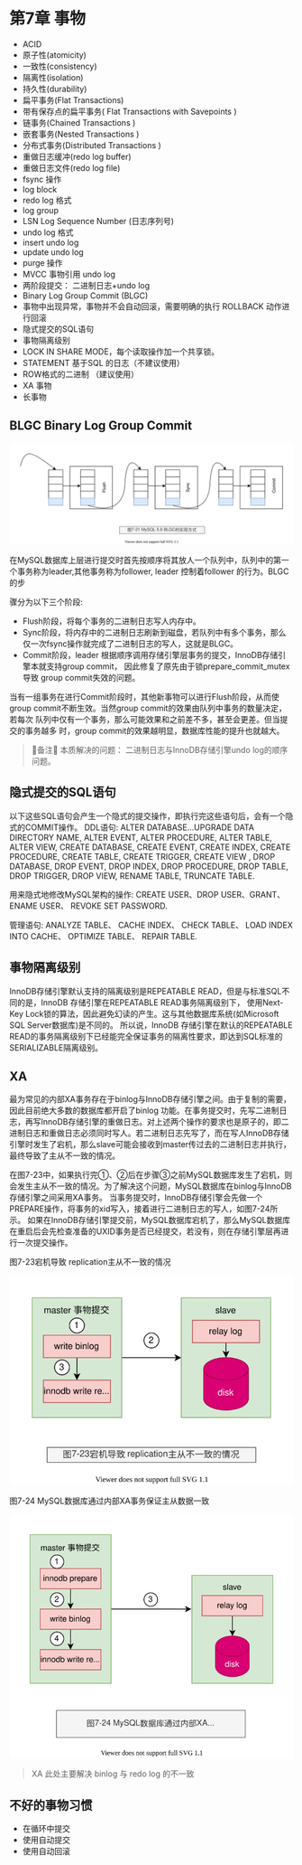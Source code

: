 # 第7章 事物

- ACID
- 原子性(atomicity)
- 一致性(consistency)
- 隔离性(isolation)
- 持久性(durability)
- 扁平事务(Flat Transactions)
- 带有保存点的扁平事务( Flat Transactions with Savepoints )
- 链事务(Chained Transactions )
- 嵌套事务(Nested Transactions )
- 分布式事务(Distributed Transactions )
- 重做日志缓冲(redo log buffer)
- 重做日志文件(redo log file)
- fsync 操作
- log block
- redo log 格式
- log group
- LSN Log Sequence Number (日志序列号)
- undo log 格式
- insert undo log
- update undo log
- purge 操作
- MVCC 事物引用 undo log
- 两阶段提交： 二进制日志+undo log 
- Binary Log Group Commit (BLGC)
- 事物中出现异常，事物并不会自动回滚，需要明确的执行 ROLLBACK 动作进行回滚
- 隐式提交的SQL语句
- 事物隔离级别
- LOCK IN SHARE MODE，每个读取操作加一个共享锁。
- STATEMENT 基于SQL 的日志（不建议使用）
- ROW格式的二进制 （建议使用） 
- XA 事物
- 长事物

## BLGC Binary Log Group Commit

![图7-21 MySQL 5.6 BLGC的实现方式](./images/mysql-innodb-chapter-07-21.drawio.svg)

在MySQL数据库上层进行提交时首先按顺序将其放人一个队列中，队列中的第一
个事务称为leader,其他事务称为follower, leader 控制着follower 的行为。BLGC的步

骤分为以下三个阶段:
- Flush阶段，将每个事务的二进制日志写人内存中。
- Sync阶段，将内存中的二进制日志刷新到磁盘，若队列中有多个事务，那么仅一次fsync操作就完成了二进制日志的写人，这就是BLGC。
- Commit阶段，leader 根据顺序调用存储引擎层事务的提交，InnoDB存储引擎本就支持group commit， 因此修复了原先由于锁prepare_commit_mutex 导致 group commit失效的问题。

当有一组事务在进行Commit阶段时，其他新事物可以进行Flush阶段，从而使
group commit不断生效。当然group commit的效果由队列中事务的数量决定，若每次
队列中仅有一个事务，那么可能效果和之前差不多，甚至会更差。但当提交的事务越多
时，group commit的效果越明显，数据库性能的提升也就越大。

> 🐶备注🐶
> 本质解决的问题： 二进制日志与InnoDB存储引擎undo log的顺序问题。


## 隐式提交的SQL语句

以下这些SQL语句会产生一个隐式的提交操作，即执行完这些语句后，会有一个隐式的COMMIT操作。
DDL语句: ALTER DATABASE...UPGRADE DATA DIRECTORY NAME,
ALTER EVENT, ALTER PROCEDURE, ALTER TABLE, ALTER VIEW,
CREATE DATABASE, CREATE EVENT, CREATE INDEX, CREATE
PROCEDURE, CREATE TABLE, CREATE TRIGGER, CREATE VIEW ,
DROP DATABASE, DROP EVENT, DROP INDEX, DROP PROCEDURE,
DROP TABLE, DROP TRIGGER, DROP VIEW, RENAME TABLE,
TRUNCATE TABLE.

用来隐式地修改MySQL架构的操作: CREATE USER、DROP USER、GRANT、ENAME USER、 REVOKE SET PASSWORD.

管理语句: ANALYZE TABLE、 CACHE INDEX、 CHECK TABLE、 LOAD INDEX INTO CACHE、 OPTIMIZE TABLE、 REPAIR TABLE.


## 事物隔离级别

InnoDB存储引擎默认支持的隔离级别是REPEATABLE READ，但是与标准SQL不同的是，InnoDB 存储引擎在REPEATABLE READ事务隔离级别下，
使用Next-Key Lock锁的算法，因此避免幻读的产生。这与其他数据库系统(如Microsoft SQL Server数据库)是不同的。
所以说，InnoDB 存储引擎在默认的REPEATABLE READ的事务隔离级别下已经能完全保证事务的隔离性要求，即达到SQL标准的SERIALIZABLE隔离级别。

## XA

最为常见的内部XA事务存在于binlog与InnoDB存储引擎之间。由于复制的需要，因此目前绝大多数的数据库都开启了binlog 功能。在事务提交时，先写二进制日志，再写InnoDB存储引擎的重做日志。对上述两个操作的要求也是原子的，即二进制日志和重做日志必须同时写人。若二进制日志先写了，而在写人InnoDB存储引擎时发生了宕机，那么slave可能会接收到master传过去的二进制日志并执行，最终导致了主从不一致的情况。

在图7-23中，如果执行完①、②后在步骤③之前MySQL数据库发生了宕机，则会发生主从不一致的情况。为了解决这个问题，MySQL数据库在binlog与InnoDB存储引擎之间采用XA事务。
当事务提交时，InnoDB存储引擎会先做一个PREPARE操作，将事务的xid写入，接着进行二进制日志的写人，如图7-24所示。
如果在InnoDB存储引擎提交前，MySQL数据库宕机了，那么MySQL数据库在重启后会先检查准备的UXID事务是否已经提交，若没有，则在存储引擎层再进行一次提交操作。

图7-23宕机导致 replication主从不一致的情况

![图7-23宕机导致 replication主从不一致的情况](./images/mysql-innodb-chapter-07-23.drawio.svg)

图7-24 MySQL数据库通过内部XA事务保证主从数据一致

![图7-24 MySQL数据库通过内部XA事务保证主从数据一致](./images/mysql-innodb-chapter-07-24.drawio.svg)

> XA 此处主要解决 binlog 与 redo log 的不一致

## 不好的事物习惯

- 在循环中提交
- 使用自动提交
- 使用自动回滚